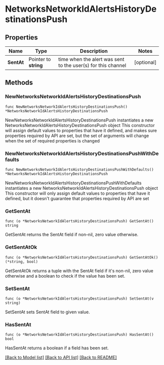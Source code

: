 # NetworksNetworkIdAlertsHistoryDestinationsPush

## Properties

Name | Type | Description | Notes
------------ | ------------- | ------------- | -------------
**SentAt** | Pointer to **string** | time when the alert was sent to the user(s) for this channel | [optional] 

## Methods

### NewNetworksNetworkIdAlertsHistoryDestinationsPush

`func NewNetworksNetworkIdAlertsHistoryDestinationsPush() *NetworksNetworkIdAlertsHistoryDestinationsPush`

NewNetworksNetworkIdAlertsHistoryDestinationsPush instantiates a new NetworksNetworkIdAlertsHistoryDestinationsPush object
This constructor will assign default values to properties that have it defined,
and makes sure properties required by API are set, but the set of arguments
will change when the set of required properties is changed

### NewNetworksNetworkIdAlertsHistoryDestinationsPushWithDefaults

`func NewNetworksNetworkIdAlertsHistoryDestinationsPushWithDefaults() *NetworksNetworkIdAlertsHistoryDestinationsPush`

NewNetworksNetworkIdAlertsHistoryDestinationsPushWithDefaults instantiates a new NetworksNetworkIdAlertsHistoryDestinationsPush object
This constructor will only assign default values to properties that have it defined,
but it doesn't guarantee that properties required by API are set

### GetSentAt

`func (o *NetworksNetworkIdAlertsHistoryDestinationsPush) GetSentAt() string`

GetSentAt returns the SentAt field if non-nil, zero value otherwise.

### GetSentAtOk

`func (o *NetworksNetworkIdAlertsHistoryDestinationsPush) GetSentAtOk() (*string, bool)`

GetSentAtOk returns a tuple with the SentAt field if it's non-nil, zero value otherwise
and a boolean to check if the value has been set.

### SetSentAt

`func (o *NetworksNetworkIdAlertsHistoryDestinationsPush) SetSentAt(v string)`

SetSentAt sets SentAt field to given value.

### HasSentAt

`func (o *NetworksNetworkIdAlertsHistoryDestinationsPush) HasSentAt() bool`

HasSentAt returns a boolean if a field has been set.


[[Back to Model list]](../README.md#documentation-for-models) [[Back to API list]](../README.md#documentation-for-api-endpoints) [[Back to README]](../README.md)


